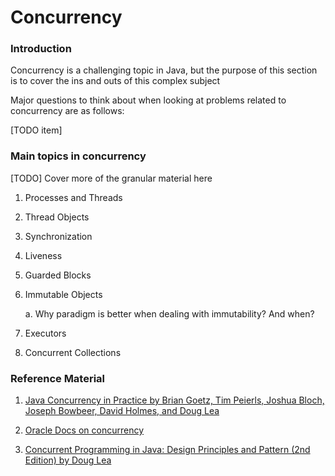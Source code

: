 # Concurrency

### Introduction

Concurrency is a challenging topic in Java, but the purpose of 
this section is to cover the ins and outs of this complex subject

Major questions to think about when looking at problems related to concurrency are as 
follows:

[TODO item]



### Main topics in concurrency

[TODO] Cover more of the granular material here 

1. Processes and Threads

2. Thread Objects

3. Synchronization

4. Liveness

5. Guarded Blocks

6. Immutable Objects
    
    a. Why paradigm is better when dealing with immutability? And when?
    
7. Executors

8. Concurrent Collections
 
### Reference Material

1. [Java Concurrency in Practice by Brian Goetz, Tim Peierls, Joshua Bloch, Joseph Bowbeer, David Holmes, and Doug Lea](https://www.amazon.com/Java-Concurrency-Practice-Brian-Goetz/dp/0321349601)

2. [Oracle Docs on concurrency](https://docs.oracle.com/javase/tutorial/essential/concurrency/)

3. [Concurrent Programming in Java: Design Principles and Pattern (2nd Edition) by Doug Lea](https://www.amazon.com/Concurrent-Programming-Java%C2%99-Principles-Pattern/dp/0201310090/ref=sr_1_1?keywords=Concurrent+Programming+in+Java%3A+Design+Principles+and+Pattern+%282nd+Edition%29+by+Doug+Lea&qid=1559529160&s=gateway&sr=8-1)